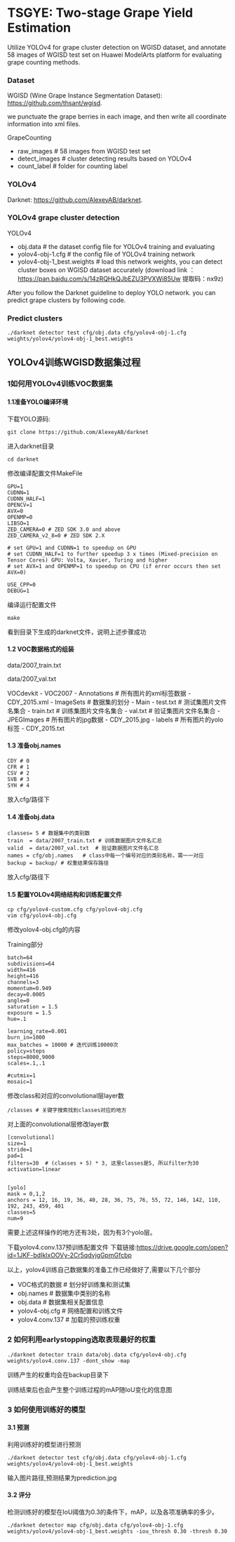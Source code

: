 # TSGYE: Two-stage Grape Yield Estimation
Utilize YOLOv4 for grape cluster detection on WGISD dataset, and annotate 58 images of WGISD test set on Huawei ModelArts platform for evaluating grape counting methods.

### Dataset
WGISD (Wine Grape Instance Segmentation Dataset): https://github.com/thsant/wgisd.

we punctuate the grape berries in each image, and then write all coordinate information into xml files.


GrapeCounting
- raw_images # 58 images from WGISD test set
- detect_images # cluster detecting results based on YOLOv4
- count_label # folder for counting label

### YOLOv4
Darknet: https://github.com/AlexeyAB/darknet.

### YOLOv4 grape cluster detection
YOLOv4
- obj.data # the dataset config file for YOLOv4 training and evaluating
- yolov4-obj-1.cfg # the config file of YOLOv4 training network
- yolov4-obj-1_best.weights # load this network weights, you can detect cluster boxes on WGISD dataset accurately
(download link ：https://pan.baidu.com/s/14zRQHkQJbEZU3PVXWi85Uw 
提取码：nx9z)

After you follow the Darknet guideline to deploy YOLO network. you can predict grape clusters by following code.

### Predict clusters
```
./darknet detector test cfg/obj.data cfg/yolov4-obj-1.cfg weights/yolov4/yolov4-obj-1_best.weights
```



## YOLOv4训练WGISD数据集过程

### 1如何用YOLOv4训练VOC数据集

#### 1.1准备YOLO编译环境
下载YOLO源码:
```
git clone https://github.com/AlexeyAB/darknet
```
进入darknet目录
```
cd darknet
```
修改编译配置文件MakeFile
```
GPU=1
CUDNN=1
CUDNN_HALF=1
OPENCV=1
AVX=0
OPENMP=0
LIBSO=1
ZED_CAMERA=0 # ZED SDK 3.0 and above
ZED_CAMERA_v2_8=0 # ZED SDK 2.X

# set GPU=1 and CUDNN=1 to speedup on GPU
# set CUDNN_HALF=1 to further speedup 3 x times (Mixed-precision on Tensor Cores) GPU: Volta, Xavier, Turing and higher
# set AVX=1 and OPENMP=1 to speedup on CPU (if error occurs then set AVX=0)

USE_CPP=0
DEBUG=1
```
编译运行配置文件
```
make
```
看到目录下生成的darknet文件，说明上述步骤成功

#### 1.2 VOC数据格式的组装
data/2007_train.txt

data/2007_val.txt

VOCdevkit
    - VOC2007
        - Annotations # 所有图片的xml标签数据
            - CDY_2015.xml
        - ImageSets   # 数据集的划分
            - Main
                - test.txt  # 测试集图片文件名集合
                - train.txt # 训练集图片文件名集合
                - val.txt   # 验证集图片文件名集合
        - JPEGImages  # 所有图片的jpg数据
            - CDY_2015.jpg
        - labels      # 所有图片的yolo标签
            - CDY_2015.txt

#### 1.3 准备obj.names
```
CDY # 0
CFR # 1
CSV # 2
SVB # 3
SYH # 4
```
放入cfg/路径下

#### 1.4 准备obj.data
```
classes= 5 # 数据集中的类别数
train  = data/2007_train.txt # 训练数据图片文件名汇总
valid  = data/2007_val.txt  # 验证数据图片文件名汇总
names = cfg/obj.names   # class中每一个编号对应的类别名称，需一一对应
backup = backup/ # 权重结果保存路径
```
放入cfg/路径下

#### 1.5 配置YOLOv4网络结构和训练配置文件
```
cp cfg/yolov4-custom.cfg cfg/yolov4-obj.cfg
vim cfg/yolov4-obj.cfg
```
修改yolov4-obj.cfg的内容

Training部分
```
batch=64
subdivisions=64
width=416
height=416
channels=3
momentum=0.949
decay=0.0005
angle=0
saturation = 1.5
exposure = 1.5
hue=.1

learning_rate=0.001
burn_in=1000
max_batches = 10000 # 迭代训练10000次
policy=steps
steps=8000,9000
scales=.1,.1

#cutmix=1
mosaic=1
```

修改class和对应的convolutional层layer数
```
/classes # 关键字搜索找到classes对应的地方
```

对上面的convolutional层修改layer数
```
[convolutional]
size=1
stride=1
pad=1
filters=30  # (classes + 5) * 3, 这里classes是5, 所以filter为30
activation=linear


[yolo]
mask = 0,1,2
anchors = 12, 16, 19, 36, 40, 28, 36, 75, 76, 55, 72, 146, 142, 110, 192, 243, 459, 401
classes=5
num=9
```
需要上述这样操作的地方还有3处，因为有3个yolo层。

下载yolov4.conv.137预训练配置文件
下载链接:https://drive.google.com/open?id=1JKF-bdIklxOOVy-2Cr5qdvjgGpmGfcbp

以上，yolov4训练自己数据集的准备工作已经做好了,需要以下几个部分
- VOC格式的数据    # 划分好训练集和测试集
- obj.names       # 数据集中类别的名称
- obj.data        # 数据集相关配置信息
- yolov4-obj.cfg  # 网络配置和训练文件
- yolov4.conv.137 # 加载的预训练权重

### 2 如何利用earlystopping选取表现最好的权重

```
./darknet detector train data/obj.data cfg/yolov4-obj.cfg weights/yolov4.conv.137 -dont_show -map
```

训练产生的权重均会在backup目录下

训练结束后也会产生整个训练过程的mAP随IoU变化的信息图

### 3 如何使用训练好的模型

#### 3.1 预测
利用训练好的模型进行预测
```
./darknet detector test cfg/obj.data cfg/yolov4-obj-1.cfg weights/yolov4/yolov4-obj-1_best.weights
```
输入图片路径,预测结果为prediction.jpg

#### 3.2 评分
检测训练好的模型在IoU阈值为0.3的条件下，mAP，以及各项准确率的多少。
```
./darknet detector map cfg/obj.data cfg/yolov4-obj-1.cfg weights/yolov4/yolov4-obj-1_best.weights -iou_thresh 0.30 -thresh 0.30
```
